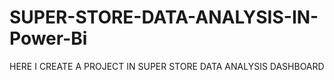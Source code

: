 # SUPER-STORE-DATA-ANALYSIS-IN-Power-Bi
HERE I CREATE A PROJECT IN SUPER STORE DATA ANALYSIS DASHBOARD
